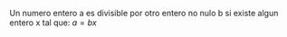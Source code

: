 Un numero entero a es divisible por otro entero no nulo b si existe algun entero x tal que:
$a = bx$
